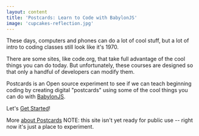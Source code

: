 ```yaml
---
layout: content
title: 'Postcards: Learn to Code with BabylonJS'
image: 'cupcakes-reflection.jpg'
---
```


These days, computers and phones can do a lot of cool stuff, but a lot of intro to coding classes still look like it's 1970.

There are some sites, like code.org, that take full advantage of the cool things you can do today. But unfortunately, these courses are designed
so that only a handful of developers can modify them.

Postcards is an Open source experiment to see if we can teach beginning  coding by creating digital "postcards" using some of the cool things you can do with [BabylonJS](https://www.babylonjs.com/).


Let's [Get Started](./lessons/)!

More [about Postcards](./about/)
NOTE: this site isn't yet ready for public use -- right now it's just a place to experiment.